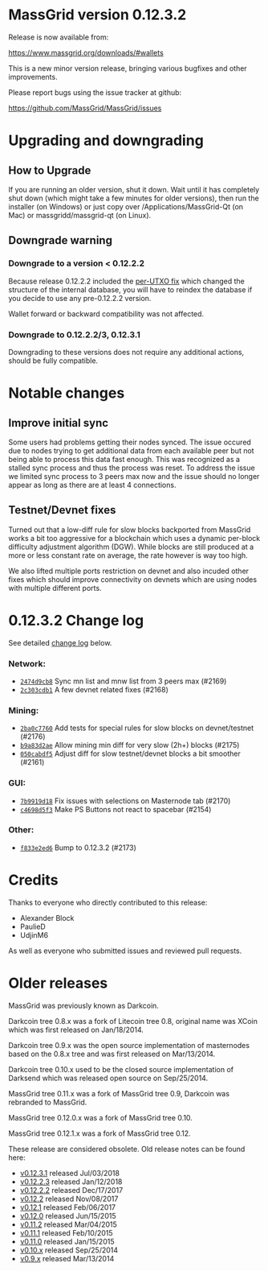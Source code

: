 MassGrid version 0.12.3.2
==========================

Release is now available from:

  <https://www.massgrid.org/downloads/#wallets>

This is a new minor version release, bringing various bugfixes and other
improvements.

Please report bugs using the issue tracker at github:

  <https://github.com/MassGrid/MassGrid/issues>


Upgrading and downgrading
=========================

How to Upgrade
--------------

If you are running an older version, shut it down. Wait until it has completely
shut down (which might take a few minutes for older versions), then run the
installer (on Windows) or just copy over /Applications/MassGrid-Qt (on Mac) or
massgridd/massgrid-qt (on Linux).

Downgrade warning
-----------------

### Downgrade to a version < 0.12.2.2

Because release 0.12.2.2 included the [per-UTXO fix](release-notes/massgrid/release-notes-0.12.2.2.md#per-utxo-fix)
which changed the structure of the internal database, you will have to reindex
the database if you decide to use any pre-0.12.2.2 version.

Wallet forward or backward compatibility was not affected.

### Downgrade to 0.12.2.2/3, 0.12.3.1

Downgrading to these versions does not require any additional actions, should be
fully compatible.


Notable changes
===============

Improve initial sync
--------------------

Some users had problems getting their nodes synced. The issue occured due to nodes trying to
get additional data from each available peer but not being able to process this data fast enough.
This was recognized as a stalled sync process and thus the process was reset. To address the issue
we limited sync process to 3 peers max now and the issue should no longer appear as long as there
are at least 4 connections.

Testnet/Devnet fixes
--------------------

Turned out that a low-diff rule for slow blocks backported from MassGrid works a bit too aggressive for
a blockchain which uses a dynamic per-block difficulty adjustment algorithm (DGW). While blocks are still
produced at a more or less constant rate on average, the rate however is way too high.

We also lifted multiple ports restriction on devnet and also incuded other fixes which should improve
connectivity on devnets which are using nodes with multiple different ports.


0.12.3.2 Change log
===================

See detailed [change log](https://github.com/MassGrid/MassGrid/compare/v0.12.3.1...massgridpay:v0.12.3.2) below.

### Network:
- [`2474d9cb8`](https://github.com/MassGrid/MassGrid/commit/2474d9cb8) Sync mn list and mnw list from 3 peers max (#2169)
- [`2c303cdb1`](https://github.com/MassGrid/MassGrid/commit/2c303cdb1) A few devnet related fixes (#2168)

### Mining:
- [`2ba0c7760`](https://github.com/MassGrid/MassGrid/commit/2ba0c7760) Add tests for special rules for slow blocks on devnet/testnet (#2176)
- [`b9a83d2ae`](https://github.com/MassGrid/MassGrid/commit/b9a83d2ae) Allow mining min diff for very slow (2h+) blocks (#2175)
- [`050cabdf5`](https://github.com/MassGrid/MassGrid/commit/050cabdf5) Adjust diff for slow testnet/devnet blocks a bit smoother (#2161)

### GUI:
- [`7b9919d18`](https://github.com/MassGrid/MassGrid/commit/7b9919d18) Fix issues with selections on Masternode tab (#2170)
- [`c4698d5f3`](https://github.com/MassGrid/MassGrid/commit/c4698d5f3) Make PS Buttons not react to spacebar (#2154)

### Other:
- [`f833e2ed6`](https://github.com/MassGrid/MassGrid/commit/f833e2ed6) Bump to 0.12.3.2 (#2173)


Credits
=======

Thanks to everyone who directly contributed to this release:

- Alexander Block
- PaulieD
- UdjinM6

As well as everyone who submitted issues and reviewed pull requests.


Older releases
==============

MassGrid was previously known as Darkcoin.

Darkcoin tree 0.8.x was a fork of Litecoin tree 0.8, original name was XCoin
which was first released on Jan/18/2014.

Darkcoin tree 0.9.x was the open source implementation of masternodes based on
the 0.8.x tree and was first released on Mar/13/2014.

Darkcoin tree 0.10.x used to be the closed source implementation of Darksend
which was released open source on Sep/25/2014.

MassGrid tree 0.11.x was a fork of MassGrid tree 0.9,
Darkcoin was rebranded to MassGrid.

MassGrid tree 0.12.0.x was a fork of MassGrid tree 0.10.

MassGrid tree 0.12.1.x was a fork of MassGrid tree 0.12.

These release are considered obsolete. Old release notes can be found here:

- [v0.12.3.1](https://github.com/MassGrid/MassGrid/blob/master/doc/release-notes/massgrid/release-notes-0.12.3.1.md) released Jul/03/2018
- [v0.12.2.3](https://github.com/MassGrid/MassGrid/blob/master/doc/release-notes/massgrid/release-notes-0.12.2.3.md) released Jan/12/2018
- [v0.12.2.2](https://github.com/MassGrid/MassGrid/blob/master/doc/release-notes/massgrid/release-notes-0.12.2.2.md) released Dec/17/2017
- [v0.12.2](https://github.com/MassGrid/MassGrid/blob/master/doc/release-notes/massgrid/release-notes-0.12.2.md) released Nov/08/2017
- [v0.12.1](https://github.com/MassGrid/MassGrid/blob/master/doc/release-notes/massgrid/release-notes-0.12.1.md) released Feb/06/2017
- [v0.12.0](https://github.com/MassGrid/MassGrid/blob/master/doc/release-notes/massgrid/release-notes-0.12.0.md) released Jun/15/2015
- [v0.11.2](https://github.com/MassGrid/MassGrid/blob/master/doc/release-notes/massgrid/release-notes-0.11.2.md) released Mar/04/2015
- [v0.11.1](https://github.com/MassGrid/MassGrid/blob/master/doc/release-notes/massgrid/release-notes-0.11.1.md) released Feb/10/2015
- [v0.11.0](https://github.com/MassGrid/MassGrid/blob/master/doc/release-notes/massgrid/release-notes-0.11.0.md) released Jan/15/2015
- [v0.10.x](https://github.com/MassGrid/MassGrid/blob/master/doc/release-notes/massgrid/release-notes-0.10.0.md) released Sep/25/2014
- [v0.9.x](https://github.com/MassGrid/MassGrid/blob/master/doc/release-notes/massgrid/release-notes-0.9.0.md) released Mar/13/2014

